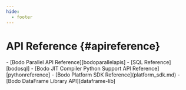 ```yaml
---
hide:
  - footer
---
```


API Reference {#apireference}
=============

<div class="grid cards" markdown>
- [Bodo Parallel API Reference][bodoparallelapis]
- [SQL Reference][bodosql]
- [Bodo JIT Compiler Python Support API Reference][pythonreference]
- [Bodo Platform SDK Reference](platform_sdk.md)
- [Bodo DataFrame Library API][dataframe-lib]
</div>
